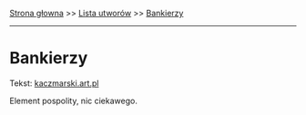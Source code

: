 [Strona głowna](../index.md) >> [Lista utworów](../list.md) >> [Bankierzy](70.md)

---

# Bankierzy

Tekst: [kaczmarski.art.pl](https://www.kaczmarski.art.pl/tworczosc/wiersze/bankierzy/)

Element pospolity, nic ciekawego.